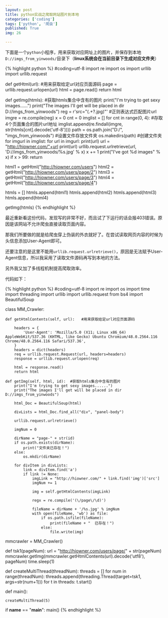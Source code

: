 ```yaml
---
layout: post
title: python实战之爬取网站图片到本地
categories: ['coding']
tags: ['python', '爬虫']
published: True
img: 26

---
```


下面是一个`python`小程序，用来获取对应网址上的图片，并保存到本地`D://imgs_from_yinwoods/`目录下（**linux系统会在当前目录下生成对应文件夹**）

{% highlight python %}
#coding=utf-8
import re
import os
import urllib
import urllib.request

def getHtml(url):	#用来获取给定url对应页面源码
    page = urllib.request.urlopen(url)
    html = page.read()
    return html

def getImg(htmls):	#获取htmls集合中含有的图片
    print("I'm trying to get sexy images......")
    print("The images I'll get will be placed in dir D://imgs_from_yinwoods")
    reg = r'src="(.+?\.jpg)"'	#正则表达式匹配图片url
    imgre = re.compile(reg)
    x = 0
    cnt = 0
    imglist = []
    for cnt in range(0, 4):	#存取4个页面集合的图片url地址
        imglist.append(re.findall(imgre, str(htmls[cnt].decode('utf-8'))))
    path = os.path.join("D:/", "imgs_from_yinwoods")	#设置文件存放文件夹
    os.makedirs(path)	#创建文件夹
    for imgurl in imglist:
        for url in imgurl:
            print(url)
            url = "http://hiowner.com/"+url
            print(url)
            urllib.request.urlretrieve(url, 'D://imgs_from_yinwoods/%s.jpg' % x)
            x += 1
            print("I've got %d images" % x)
            if x > 99:
                return

html1 = getHtml("http://hiowner.com/users")
html2 = getHtml("http://hiowner.com/users/page/2")
html3 = getHtml("http://hiowner.com/users/page/3")
html4 = getHtml("http://hiowner.com/users/page/4")

htmls = []
htmls.append(html1)
htmls.append(html2)
htmls.append(html3)
htmls.append(html4)

getImg(htmls)
{% endhighlight %}

最近重新看这份代码，发现写的非常不好，而且试了下运行的话会报403错误。原因是该网站不允许爬虫直接读取页面内容。

那我们所要做的就是给爬虫穿上伪装的外衣就好了。在尝试读取网页内容的时候为头信息添加User-Agent即可。

还要注意的是这里不能用`urllib.request.urlretrieve()`，原因是无法赋予User-Agent信息，所以我采用了读取文件源码再写到本地的方法。

另外我又加了多线程机制提高爬取效率。

代码如下：

{% highlight python %}
#coding=utf-8
import re
import os
import time
import threading
import urllib
import urllib.request
from bs4 import BeautifulSoup

class MM_Crawler:

    def getHtmlContents(self, url):   #用来获取给定url对应页面源码

        headers = {
            'User-Agent': 'Mozilla/5.0 (X11; Linux x86_64) AppleWebKit/537.36 (KHTML, like Gecko) Ubuntu Chromium/48.0.2564.116 Chrome/48.0.2564.116 Safari/537.36',
        }
        headers = dict(headers)
        req = urllib.request.Request(url, headers=headers)
        response = urllib.request.urlopen(req)

        html = response.read()
        return html

    def getImg(self, html, id):  #获取htmls集合中含有的图片
        print("I'm trying to get sexy images......")
        print("The images I'll get will be placed in dir D://imgs_from_yinwoods")

        html_Doc = BeautifulSoup(html)

        divLists = html_Doc.find_all("div", "panel-body")

        urllib.request.urlretrieve()

        imgNum = 0

        dirName = "page-" + str(id)
        if os.path.exists(dirName):
            print("文件夹已存在！")
        else:
            os.mkdir(dirName)

        for divItem in divLists:
            link = divItem.find('a')
            if link != None:
                imgLink = "http://hiowner.com/" + link.find('img')['src']
                imgNum += 1

                img = self.getHtmlContents(imgLink)

                regx = re.compile('(\/page\/\d)')

                fileName = dirName + '/%s.jpg' % imgNum
                with open(fileName, 'wb') as file:
                    if os.path.isfile(fileName):
                        print(fileName + "  已存在！")
                    else:
                        file.write(img)




mmcrawler = MM_Crawler()

def tsk1(pageNum):
    url = "http://hiowner.com/users/page/" + str(pageNum)
    mmcrawler.getImg(mmcrawler.getHtmlContents(url).decode('utf8'), pageNum)
    time.sleep(1)

def createMultiThread(threadNum):
    threads = []
    for num in range(threadNum):
        threads.append(threading.Thread(target=tsk1, args=str(num+1)))
    for t in threads:
        t.start()

def main():

    createMultiThread(5)


if __name__ == "__main__":
    main()
{% endhighlight %}